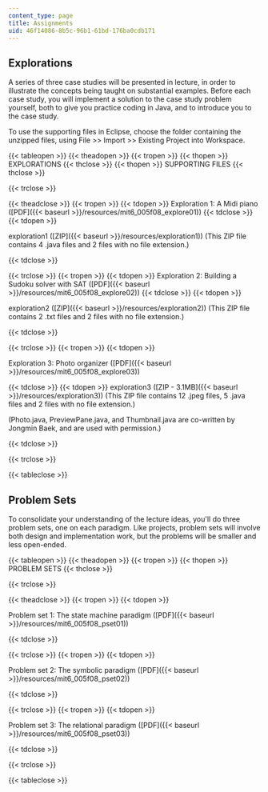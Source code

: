 ```yaml
---
content_type: page
title: Assignments
uid: 46f14086-8b5c-96b1-61bd-176ba0cdb171
---
```


Explorations
------------

A series of three case studies will be presented in lecture, in order to illustrate the concepts being taught on substantial examples. Before each case study, you will implement a solution to the case study problem yourself, both to give you practice coding in Java, and to introduce you to the case study.

To use the supporting files in Eclipse, choose the folder containing the unzipped files, using File >> Import >> Existing Project into Workspace.

{{< tableopen >}}
{{< theadopen >}}
{{< tropen >}}
{{< thopen >}}
EXPLORATIONS
{{< thclose >}}
{{< thopen >}}
SUPPORTING FILES
{{< thclose >}}

{{< trclose >}}

{{< theadclose >}}
{{< tropen >}}
{{< tdopen >}}
Exploration 1: A Midi piano ([PDF]({{< baseurl >}}/resources/mit6_005f08_explore01))
{{< tdclose >}}
{{< tdopen >}}


exploration1 ([ZIP]({{< baseurl >}}/resources/exploration1)) (This ZIP file contains 4 .java files and 2 files with no file extension.)


{{< tdclose >}}

{{< trclose >}}
{{< tropen >}}
{{< tdopen >}}
Exploration 2: Building a Sudoku solver with SAT ([PDF]({{< baseurl >}}/resources/mit6_005f08_explore02))
{{< tdclose >}}
{{< tdopen >}}


exploration2 ([ZIP]({{< baseurl >}}/resources/exploration2)) (This ZIP file contains 2 .txt files and 2 files with no file extension.)


{{< tdclose >}}

{{< trclose >}}
{{< tropen >}}
{{< tdopen >}}


Exploration 3: Photo organizer ([PDF]({{< baseurl >}}/resources/mit6_005f08_explore03))


{{< tdclose >}}
{{< tdopen >}}
exploration3 ([ZIP - 3.1MB]({{< baseurl >}}/resources/exploration3)) (This ZIP file contains 12 .jpeg files, 5 .java files and 2 files with no file extension.)

(Photo.java, PreviewPane.java, and Thumbnail.java are co-written by Jongmin Baek, and are used with permission.)


{{< tdclose >}}

{{< trclose >}}

{{< tableclose >}}

Problem Sets
------------

To consolidate your understanding of the lecture ideas, you'll do three problem sets, one on each paradigm. Like projects, problem sets will involve both design and implementation work, but the problems will be smaller and less open-ended.

{{< tableopen >}}
{{< theadopen >}}
{{< tropen >}}
{{< thopen >}}
PROBLEM SETS
{{< thclose >}}

{{< trclose >}}

{{< theadclose >}}
{{< tropen >}}
{{< tdopen >}}


Problem set 1: The state machine paradigm ([PDF]({{< baseurl >}}/resources/mit6_005f08_pset01))


{{< tdclose >}}

{{< trclose >}}
{{< tropen >}}
{{< tdopen >}}


Problem set 2: The symbolic paradigm ([PDF]({{< baseurl >}}/resources/mit6_005f08_pset02))


{{< tdclose >}}

{{< trclose >}}
{{< tropen >}}
{{< tdopen >}}


Problem set 3: The relational paradigm ([PDF]({{< baseurl >}}/resources/mit6_005f08_pset03))


{{< tdclose >}}

{{< trclose >}}

{{< tableclose >}}